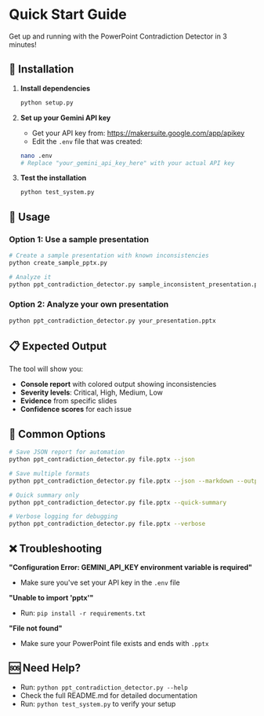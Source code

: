 # Quick Start Guide

Get up and running with the PowerPoint Contradiction Detector in 3 minutes!

## 🚀 Installation

1. **Install dependencies**
   ```bash
   python setup.py
   ```

2. **Set up your Gemini API key**
   - Get your API key from: https://makersuite.google.com/app/apikey
   - Edit the `.env` file that was created:
   ```bash
   nano .env
   # Replace "your_gemini_api_key_here" with your actual API key
   ```

3. **Test the installation**
   ```bash
   python test_system.py
   ```

## 🎯 Usage

### Option 1: Use a sample presentation
```bash
# Create a sample presentation with known inconsistencies
python create_sample_pptx.py

# Analyze it
python ppt_contradiction_detector.py sample_inconsistent_presentation.pptx
```

### Option 2: Analyze your own presentation
```bash
python ppt_contradiction_detector.py your_presentation.pptx
```

## 📋 Expected Output

The tool will show you:
- **Console report** with colored output showing inconsistencies
- **Severity levels**: Critical, High, Medium, Low
- **Evidence** from specific slides
- **Confidence scores** for each issue

## 🔧 Common Options

```bash
# Save JSON report for automation
python ppt_contradiction_detector.py file.pptx --json

# Save multiple formats
python ppt_contradiction_detector.py file.pptx --json --markdown --output-dir reports/

# Quick summary only
python ppt_contradiction_detector.py file.pptx --quick-summary

# Verbose logging for debugging
python ppt_contradiction_detector.py file.pptx --verbose
```

## ❌ Troubleshooting

**"Configuration Error: GEMINI_API_KEY environment variable is required"**
- Make sure you've set your API key in the `.env` file

**"Unable to import 'pptx'"**
- Run: `pip install -r requirements.txt`

**"File not found"**
- Make sure your PowerPoint file exists and ends with `.pptx`

## 🆘 Need Help?

- Run: `python ppt_contradiction_detector.py --help`
- Check the full README.md for detailed documentation
- Run: `python test_system.py` to verify your setup 